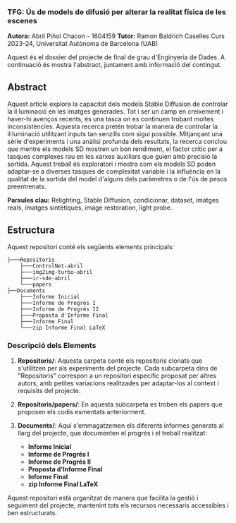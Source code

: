 ### TFG: Ús de models de difusió per alterar la realitat física de les escenes

**Autora:** Abril Piñol Chacon - 1604159
**Tutor:** Ramon Baldrich Caselles
Curs 2023-24, Universitat Autònoma de Barcelona (UAB)


Aquest és el dossier del projecte de final de grau d'Enginyeria de Dades. A continuació és mostra l'abstract, juntament amb informació del contingut.


## Abstract
Aquest article explora la capacitat dels models Stable Diffusion de controlar la il·luminació en les imatges generades. Tot i ser un camp en creixement i haver-hi avenços recents, és una tasca on es continuen trobant  moltes inconsistències. Aquesta recerca pretén trobar la manera de controlar la il·luminació utilitzant inputs tan senzills com sigui possible. Mitjançant una sèrie d'experiments i una anàlisi profunda dels resultats, la recerca conclou que mentre els models SD mostren un bon rendiment, el factor crític per a tasques complexes rau en les xarxes auxiliars que guien amb precisió la sortida. Aquest treball és exploratori i mostra com els models SD poden adaptar-se a diverses tasques de complexitat variable i la influència en la qualitat de la sortida del model d'alguns dels paràmetres o de l'ús de pesos preentrenats.

**Paraules clau:** Relighting, Stable Diffusion, condicionar, dataset, imatges reals, imatges sintètiques, image restoration, light probe.


## Estructura 

Aquest repositori conté els següents elements principals:

```
├───Repositoris
    ├───ControlNet-abril
    ├───img2img-turbo-abril
    ├───ir-sde-abril
    └───papers
├──Documents
    ├───Informe Inicial
    ├───Informe de Progrés I
    ├───Informe de Progrés II
    ├───Proposta d'Informe Final
    ├───Informe Final
    └───zip Informe Final LaTeX
```

### Descripció dels Elements

1. **Repositoris/**: Aquesta carpeta conté els repositoris clonats que s'utilitzen per als experiments del projecte. Cada subcarpeta dins de "Repositoris" correspon a un repositori específic proposat per altres autors, amb petites variacions realitzades per adaptar-los al context i requisits del projecte.

2. **Repositoris/papers/**: En aquesta subcarpeta es troben els papers que proposen els codis esmentats anteriorment.

3. **Documents/**: Aquí s'emmagatzemen els diferents informes generats al llarg del projecte, que documenten el progrés i el treball realitzat:
   - **Informe Inicial**
   - **Informe de Progrés I**
   - **Informe de Progrés II**
   - **Proposta d'Informe Final**
   - **Informe Final**
   - **zip Informe Final LaTeX**

Aquest repositori està organitzat de manera que facilita la gestió i seguiment del projecte, mantenint tots els recursos necessaris accessibles i ben estructurats.